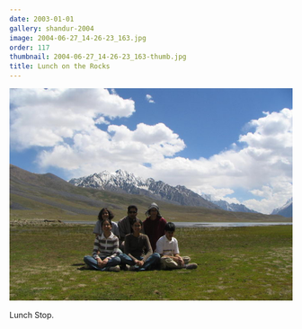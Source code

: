```yaml
---
date: 2003-01-01
gallery: shandur-2004
image: 2004-06-27_14-26-23_163.jpg
order: 117
thumbnail: 2004-06-27_14-26-23_163-thumb.jpg
title: Lunch on the Rocks
---
```


![Lunch on the Rocks](./2004-06-27_14-26-23_163.jpg)

Lunch Stop.